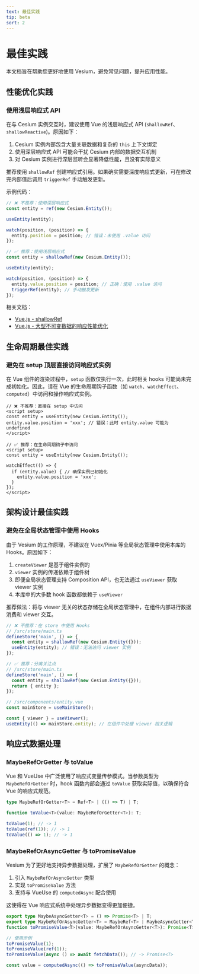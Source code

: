 ```yaml
---
text: 最佳实践
tip: beta
sort: 2
---
```


# 最佳实践

本文档旨在帮助您更好地使用 Vesium，避免常见问题，提升应用性能。

## 性能优化实践

### 使用浅层响应式 API

在与 Cesium 实例交互时，建议使用 Vue 的浅层响应式 API (`shallowRef`、`shallowReactive`)。原因如下：

1. Cesium 实例内部包含大量关联数据和复杂的 `this` 上下文绑定
2. 使用深层响应式 API 可能会干扰 Cesium 内部的数据交互机制
3. 对 Cesium 实例进行深层监听会显著降低性能，且没有实际意义

推荐使用 `shallowRef` 创建响应式引用。如果确实需要深度响应式更新，可在修改完内部值后调用 `triggerRef` 手动触发更新。

示例代码：

```ts
// ❌ 不推荐：使用深层响应式
const entity = ref(new Cesium.Entity());

useEntity(entity);

watch(position, (position) => {
  entity.position = position; // 错误：未使用 .value 访问
});
```

```ts
// ✅ 推荐：使用浅层响应式
const entity = shallowRef(new Cesium.Entity());

useEntity(entity);

watch(position, (position) => {
  entity.value.position = position; // 正确：使用 .value 访问
  triggerRef(entity); // 手动触发更新
});
```

相关文档：

- [Vue.js - shallowRef](https://vuejs.org/api/reactivity-advanced.html#shallowref)
- [Vue.js - 大型不可变数据的响应性能优化](https://vuejs.org/guide/best-practices/performance.html#reduce-reactivity-overhead-for-large-immutable-structures)

## 生命周期最佳实践

### 避免在 setup 顶层直接访问响应式实例

在 Vue 组件的渲染过程中，`setup` 函数仅执行一次，此时相关 hooks 可能尚未完成初始化。因此，请在 Vue 的生命周期钩子函数（如 `watch`、`watchEffect`、`computed`）中访问和操作响应式实例。

```vue
// ❌ 不推荐：直接在 setup 中访问
<script setup>
const entity = useEntity(new Cesium.Entity());
entity.value.position = 'xxx'; // 错误：此时 entity.value 可能为 undefined
</script>
```

```vue
// ✅ 推荐：在生命周期钩子中访问
<script setup>
const entity = useEntity(new Cesium.Entity());

watchEffect(() => {
  if (entity.value) { // 确保实例已初始化
    entity.value.position = 'xxx';
  }
});
</script>
```

## 架构设计最佳实践

### 避免在全局状态管理中使用 Hooks

由于 Vesium 的工作原理，不建议在 Vuex/Pinia 等全局状态管理中使用本库的 Hooks。原因如下：

1. `createViewer` 是基于组件实例的
2. `viewer` 实例的传递依赖于组件树
3. 即便全局状态管理支持 Composition API，也无法通过 `useViewer` 获取 viewer 实例
4. 本库中的大多数 hook 函数都依赖于 `useViewer`

推荐做法：将与 viewer 无关的状态存储在全局状态管理中，在组件内部进行数据消费和 viewer 交互。

```ts
// ❌ 不推荐：在 store 中使用 Hooks
// /src/store/main.ts
defineStore('main', () => {
  const entity = shallowRef(new Cesium.Entity({}));
  useEntity(entity); // 错误：无法访问 viewer 实例
});
```

```ts
// ✅ 推荐：分离关注点
// /src/store/main.ts
defineStore('main', () => {
  const entity = shallowRef(new Cesium.Entity({}));
  return { entity };
});

// /src/components/entity.vue
const mainStore = useMainStore();

const { viewer } = useViewer();
useEntity(() => mainStore.entity); // 在组件中处理 viewer 相关逻辑
```

## 响应式数据处理

### MaybeRefOrGetter 与 toValue

Vue 和 VueUse 中广泛使用了响应式变量传参模式。当参数类型为 `MaybeRefOrGetter` 时，hook 函数内部会通过 `toValue` 获取实际值，以确保符合 Vue 的响应式规范。

```ts
type MaybeRefOrGetter<T> = Ref<T> | (() => T) | T;

function toValue<T>(value: MaybeRefOrGetter<T>): T;

toValue(1); // -> 1
toValue(ref(1)); // -> 1
toValue(() => 1); // -> 1
```

### MaybeRefOrAsyncGetter 与 toPromiseValue

Vesium 为了更好地支持异步数据处理，扩展了 `MaybeRefOrGetter` 的概念：

1. 引入 `MaybeRefOrAsyncGetter` 类型
2. 实现 `toPromiseValue` 方法
3. 支持与 VueUse 的 `computedAsync` 配合使用

这使得在 Vue 响应式系统中处理异步数据变得更加便捷。

```ts
export type MaybeAsyncGetter<T> = () => Promise<T> | T;
export type MaybeRefOrAsyncGetter<T> = MaybeRef<T> | MaybeAsyncGetter<T>;
function toPromiseValue<T>(value: MaybeRefOrAsyncGetter<T>): Promise<T>;

// 使用示例
toPromiseValue(1);
toPromiseValue(ref(1));
toPromiseValue(async () => await fetchData()); // -> Promise<T>

const value = computedAsync(() => toPromiseValue(asyncData));
```
